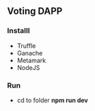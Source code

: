 ## Voting DAPP
### Installl
* Truffle
* Ganache
* Metamark
* NodeJS

### Run
* cd to folder **npm run dev**


